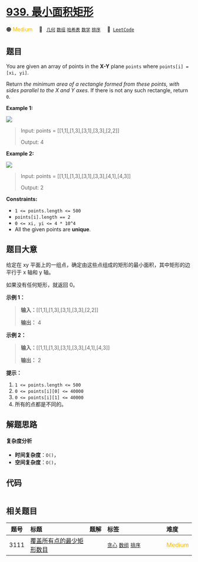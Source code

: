 # [939. 最小面积矩形](https://leetcode.com/problems/minimum-area-rectangle)

🟠 <font color=#ffb800>Medium</font>&emsp; 🔖&ensp; [`几何`](/leetcode-js/outline/tag/geometry.md) [`数组`](/leetcode-js/outline/tag/array.md) [`哈希表`](/leetcode-js/outline/tag/hash-table.md) [`数学`](/leetcode-js/outline/tag/math.md) [`排序`](/leetcode-js/outline/tag/sorting.md)&emsp; 🔗&ensp;[`LeetCode`](https://leetcode.com/problems/minimum-area-rectangle)

## 题目

You are given an array of points in the **X-Y** plane `points` where
`points[i] = [xi, yi]`.

Return _the minimum area of a rectangle formed from these points, with sides
parallel to the X and Y axes_. If there is not any such rectangle, return `0`.



**Example 1:**

![](https://assets.leetcode.com/uploads/2021/08/03/rec1.JPG)

> Input: points = [[1,1],[1,3],[3,1],[3,3],[2,2]]
> 
> Output: 4

**Example 2:**

![](https://assets.leetcode.com/uploads/2021/08/03/rec2.JPG)

> Input: points = [[1,1],[1,3],[3,1],[3,3],[4,1],[4,3]]
> 
> Output: 2

**Constraints:**

  * `1 <= points.length <= 500`
  * `points[i].length == 2`
  * `0 <= xi, yi <= 4 * 10^4`
  * All the given points are **unique**.


## 题目大意

给定在 xy 平面上的一组点，确定由这些点组成的矩形的最小面积，其中矩形的边平行于 x 轴和 y 轴。

如果没有任何矩形，就返回 0。



**示例 1：**

> 
> 
> 
> 
> 
> **输入：**[[1,1],[1,3],[3,1],[3,3],[2,2]]
> 
> **输出：** 4
> 
> 

**示例 2：**

> 
> 
> 
> 
> 
> **输入：**[[1,1],[1,3],[3,1],[3,3],[4,1],[4,3]]
> 
> **输出：** 2
> 
> 



**提示：**

  1. `1 <= points.length <= 500`
  2. `0 <= points[i][0] <= 40000`
  3. `0 <= points[i][1] <= 40000`
  4. 所有的点都是不同的。


## 解题思路

#### 复杂度分析

- **时间复杂度**：`O()`，
- **空间复杂度**：`O()`，

## 代码

```javascript

```

## 相关题目

<!-- prettier-ignore -->
| 题号 | 标题 | 题解 | 标签 | 难度 |
| :------: | :------ | :------: | :------ | :------ |
| 3111 | [覆盖所有点的最少矩形数目](https://leetcode.com/problems/minimum-rectangles-to-cover-points) |  |  [`贪心`](/leetcode-js/outline/tag/greedy.md) [`数组`](/leetcode-js/outline/tag/array.md) [`排序`](/leetcode-js/outline/tag/sorting.md) | <font color=#ffb800>Medium</font> |

<style>
.blue {
    background-color: #096dd9;
    padding: 0.25rem 0.5rem;
    margin: 0;
    font-size: 0.85em;
    border-radius: 3px;
    color: white;
    font-weight: 500;
}
table th:first-of-type { width: 10%; }
table th:nth-of-type(2) { width: 35%; }
table th:nth-of-type(3) { width: 10%; }
table th:nth-of-type(4) { width: 35%; }
table th:nth-of-type(5) { width: 10%; }
</style>
